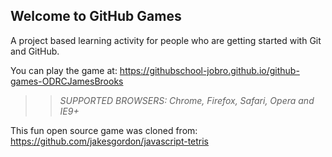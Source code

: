 ## Welcome to GitHub Games

A project based learning activity for people who are getting started with Git and GitHub.

You can play the game at: https://githubschool-jobro.github.io/github-games-ODRCJamesBrooks

>> _*SUPPORTED BROWSERS*: Chrome, Firefox, Safari, Opera and IE9+_

This fun open source game was cloned from: https://github.com/jakesgordon/javascript-tetris
